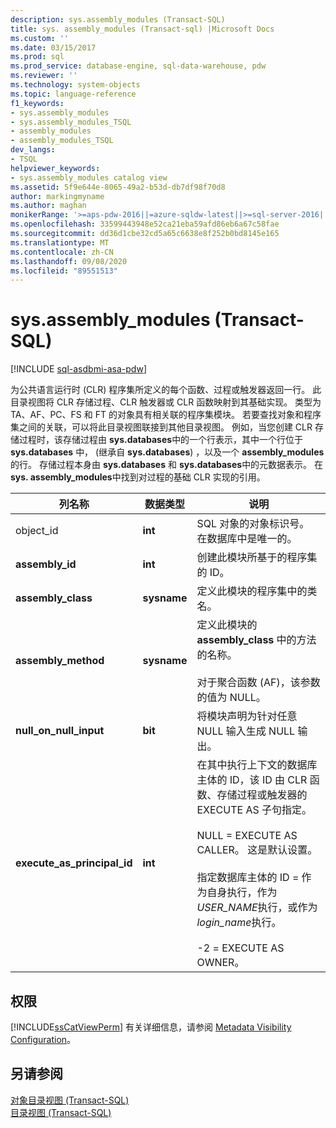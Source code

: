```yaml
---
description: sys.assembly_modules (Transact-SQL)
title: sys. assembly_modules (Transact-sql) |Microsoft Docs
ms.custom: ''
ms.date: 03/15/2017
ms.prod: sql
ms.prod_service: database-engine, sql-data-warehouse, pdw
ms.reviewer: ''
ms.technology: system-objects
ms.topic: language-reference
f1_keywords:
- sys.assembly_modules
- sys.assembly_modules_TSQL
- assembly_modules
- assembly_modules_TSQL
dev_langs:
- TSQL
helpviewer_keywords:
- sys.assembly_modules catalog view
ms.assetid: 5f9e644e-8065-49a2-b53d-db7df98f70d8
author: markingmyname
ms.author: maghan
monikerRange: '>=aps-pdw-2016||=azure-sqldw-latest||>=sql-server-2016||=sqlallproducts-allversions||>=sql-server-linux-2017||=azuresqldb-mi-current'
ms.openlocfilehash: 33599443948e52ca21eba59afd86eb6a67c58fae
ms.sourcegitcommit: dd36d1cbe32cd5a65c6638e8f252b0bd8145e165
ms.translationtype: MT
ms.contentlocale: zh-CN
ms.lasthandoff: 09/08/2020
ms.locfileid: "89551513"
---
```

# <a name="sysassembly_modules-transact-sql"></a>sys.assembly_modules (Transact-SQL)
[!INCLUDE [sql-asdbmi-asa-pdw](../../includes/applies-to-version/sql-asdbmi-asa-pdw.md)]

  为公共语言运行时 (CLR) 程序集所定义的每个函数、过程或触发器返回一行。 此目录视图将 CLR 存储过程、CLR 触发器或 CLR 函数映射到其基础实现。 类型为 TA、AF、PC、FS 和 FT 的对象具有相关联的程序集模块。 若要查找对象和程序集之间的关联，可以将此目录视图联接到其他目录视图。 例如，当您创建 CLR 存储过程时，该存储过程由 **sys.databases**中的一个行表示，其中一个行位于 **sys.databases** 中， (继承自 **sys.databases**) ，以及一个 **assembly_modules**的行。 存储过程本身由 **sys.databases** 和 **sys.databases**中的元数据表示。 在 **sys. assembly_modules**中找到对过程的基础 CLR 实现的引用。  
  
|列名称|数据类型|说明|  
|-----------------|---------------|-----------------|  
|object_id|**int**|SQL 对象的对象标识号。 在数据库中是唯一的。|  
|**assembly_id**|**int**|创建此模块所基于的程序集的 ID。|  
|**assembly_class**|**sysname**|定义此模块的程序集中的类名。|  
|**assembly_method**|**sysname**|定义此模块的 **assembly_class** 中的方法的名称。<br /><br /> 对于聚合函数 (AF)，该参数的值为 NULL。|  
|**null_on_null_input**|**bit**|将模块声明为针对任意 NULL 输入生成 NULL 输出。|  
|**execute_as_principal_id**|**int**|在其中执行上下文的数据库主体的 ID，该 ID 由 CLR 函数、存储过程或触发器的 EXECUTE AS 子句指定。<br /><br /> NULL = EXECUTE AS CALLER。 这是默认设置。<br /><br /> 指定数据库主体的 ID = 作为自身执行，作为 *USER_NAME*执行，或作为 *login_name*执行。<br /><br /> -2 = EXECUTE AS OWNER。|  
  
## <a name="permissions"></a>权限  
 [!INCLUDE[ssCatViewPerm](../../includes/sscatviewperm-md.md)] 有关详细信息，请参阅 [Metadata Visibility Configuration](../../relational-databases/security/metadata-visibility-configuration.md)。  
  
## <a name="see-also"></a>另请参阅  
 [对象目录视图 (Transact-SQL)](../../relational-databases/system-catalog-views/object-catalog-views-transact-sql.md)   
 [目录视图 (Transact-SQL)](../../relational-databases/system-catalog-views/catalog-views-transact-sql.md)  
  
  
